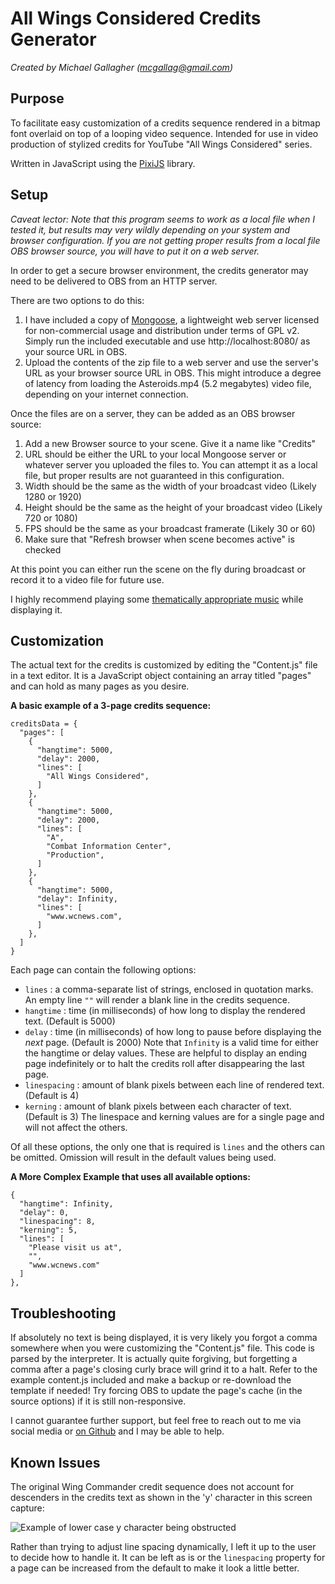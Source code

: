 # All Wings Considered Credits Generator
*Created by Michael Gallagher (mcgallag@gmail.com)*

## Purpose
To facilitate easy customization of a credits sequence rendered in a bitmap font overlaid on top of a looping video sequence. Intended for use in video production of stylized credits for YouTube "All Wings Considered" series.

Written in JavaScript using the [PixiJS](http://www.pixijs.com) library.

## Setup
*Caveat lector: Note that this program seems to work as a local file when I tested it, but results may very wildly depending on your system and browser configuration. If you are not getting proper results from a local file OBS browser source, you will have to put it on a web server.*

In order to get a secure browser environment, the credits generator may need to be delivered to OBS from an HTTP server.

There are two options to do this:
1. I have included a copy of [Mongoose](https://www.cesanta.com), a lightweight web server licensed for non-commercial usage and distribution under terms of GPL v2. Simply run the included executable and use http://localhost:8080/ as your source URL in OBS.
2. Upload the contents of the zip file to a web server and use the server's URL as your browser source URL in OBS. This might introduce a degree of latency from loading the Asteroids.mp4 (5.2 megabytes) video file, depending on your internet connection.

Once the files are on a server, they can be added as an OBS browser source:

1. Add a new Browser source to your scene. Give it a name like "Credits"
2. URL should be either the URL to your local Mongoose server or whatever server you uploaded the files to.
You can attempt it as a local file, but proper results are not guaranteed in this configuration.
4. Width should be the same as the width of your broadcast video (Likely 1280 or 1920)
5. Height should be the same as the height of your broadcast video (Likely 720 or 1080)
6. FPS should be the same as your broadcast framerate (Likely 30 or 60)
7. Make sure that "Refresh browser when scene becomes active" is checked

At this point you can either run the scene on the fly during broadcast or record it to a video file for future use.

I highly recommend playing some [thematically appropriate music](https://www.youtube.com/watch?v=L0hIwoAbCbI) while displaying it.

## Customization
The actual text for the credits is customized by editing the "Content.js" file in a text editor. It is a JavaScript object containing an array titled "pages" and can hold as many pages as you desire.

**A basic example of a 3-page credits sequence:**

    creditsData = {
      "pages": [
        {
          "hangtime": 5000,
          "delay": 2000,
          "lines": [
            "All Wings Considered",
          ]
        },
        {
          "hangtime": 5000,
          "delay": 2000,
          "lines": [
            "A",
            "Combat Information Center",
            "Production",
          ]
        },
        {
          "hangtime": 5000,
          "delay": Infinity,
          "lines": [
            "www.wcnews.com",
          ]
        },
      ]
    }

Each page can contain the following options:

 - `lines` : a comma-separate list of strings, enclosed in quotation marks. An empty line `""` will render a blank line in the credits sequence.
 - `hangtime` : time (in milliseconds) of how long to display the rendered text. (Default is 5000)
 - `delay` : time (in milliseconds) of how long to pause before displaying the *next* page. (Default is 2000)
Note that `Infinity` is a valid time for either the hangtime or delay values. These are helpful to display an ending page indefinitely or to halt the credits roll after disappearing the last page.
 - `linespacing` : amount of blank pixels between each line of rendered text. (Default is 4)
 - `kerning` : amount of blank pixels between each character of text. (Default is 3)
The linespace and kerning values are for a single page and will not affect the others.

Of all these options, the only one that is required is `lines` and the others can be omitted. Omission will result in the default values being used.

**A More Complex Example that uses all available options:**

    {
      "hangtime": Infinity,
      "delay": 0,
      "linespacing": 8,
      "kerning": 5,
      "lines": [
        "Please visit us at",
        "",
        "www.wcnews.com"
      ]
    },

## Troubleshooting
If absolutely no text is being displayed, it is very likely you forgot a comma somewhere when you were customizing the "Content.js" file. This code is parsed by the interpreter. It is actually quite forgiving, but forgetting a comma after a page's closing curly brace will grind it to a halt. Refer to the example content.js included and make a backup or re-download the template if needed! Try forcing OBS to update the page's cache (in the source options) if it is still non-responsive.

I cannot guarantee further support, but feel free to reach out to me via social media or [on Github](https://github.com/mcgallag/) and I may be able to help.

## Known Issues
The original Wing Commander credit sequence does not account for descenders in the credits text as shown in the 'y' character in this screen capture:

![Example of lower case y character being obstructed](https://mcgallag.github.io/wc-font-descenders.png)

Rather than trying to adjust line spacing dynamically, I left it up to the user to decide how to handle it. It can be left as is or the `linespacing` property for a page can be increased from the default to make it look a little better.
